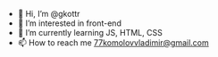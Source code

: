 - 👋 Hi, I’m @gkottr
- 👀 I’m interested in front-end
- 🌱 I’m currently learning JS, HTML, CSS
- 📫 How to reach me 77komolovvladimir@gmail.com

<!---
gkottr/gkottr is a ✨ special ✨ repository because its `README.md` (this file) appears on your GitHub profile.
You can click the Preview link to take a look at your changes.
--->
